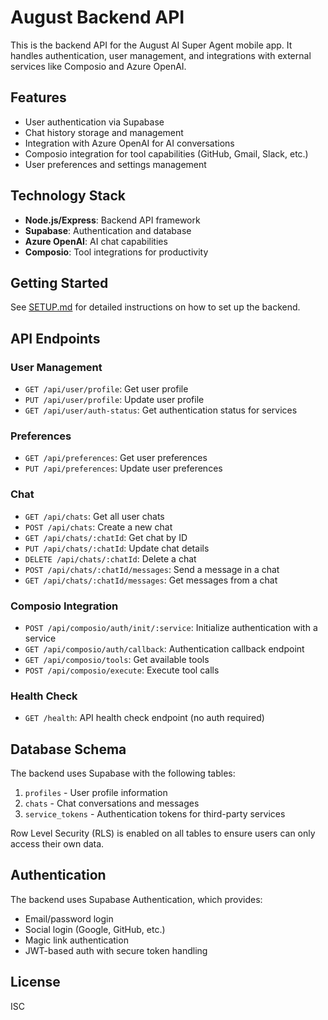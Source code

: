 # August Backend API

This is the backend API for the August AI Super Agent mobile app. It handles authentication, user management, and integrations with external services like Composio and Azure OpenAI.

## Features

- User authentication via Supabase
- Chat history storage and management
- Integration with Azure OpenAI for AI conversations
- Composio integration for tool capabilities (GitHub, Gmail, Slack, etc.)
- User preferences and settings management

## Technology Stack

- **Node.js/Express**: Backend API framework
- **Supabase**: Authentication and database
- **Azure OpenAI**: AI chat capabilities
- **Composio**: Tool integrations for productivity

## Getting Started

See [SETUP.md](./SETUP.md) for detailed instructions on how to set up the backend.

## API Endpoints

### User Management

- `GET /api/user/profile`: Get user profile
- `PUT /api/user/profile`: Update user profile
- `GET /api/user/auth-status`: Get authentication status for services

### Preferences

- `GET /api/preferences`: Get user preferences
- `PUT /api/preferences`: Update user preferences

### Chat

- `GET /api/chats`: Get all user chats
- `POST /api/chats`: Create a new chat
- `GET /api/chats/:chatId`: Get chat by ID
- `PUT /api/chats/:chatId`: Update chat details
- `DELETE /api/chats/:chatId`: Delete a chat
- `POST /api/chats/:chatId/messages`: Send a message in a chat
- `GET /api/chats/:chatId/messages`: Get messages from a chat

### Composio Integration

- `POST /api/composio/auth/init/:service`: Initialize authentication with a service
- `GET /api/composio/auth/callback`: Authentication callback endpoint
- `GET /api/composio/tools`: Get available tools
- `POST /api/composio/execute`: Execute tool calls

### Health Check

- `GET /health`: API health check endpoint (no auth required)

## Database Schema

The backend uses Supabase with the following tables:

1. `profiles` - User profile information
2. `chats` - Chat conversations and messages
3. `service_tokens` - Authentication tokens for third-party services

Row Level Security (RLS) is enabled on all tables to ensure users can only access their own data.

## Authentication

The backend uses Supabase Authentication, which provides:

- Email/password login
- Social login (Google, GitHub, etc.)
- Magic link authentication
- JWT-based auth with secure token handling

## License

ISC